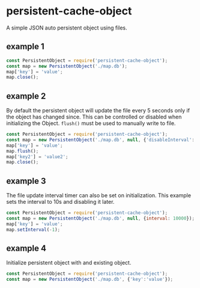 # persistent-cache-object
A simple JSON auto persistent object using files.

## example 1

``` js 
const PersistentObject = require('persistent-cache-object');
const map = new PersistentObject('./map.db');
map['key'] = 'value';
map.close();
```
## example 2
By default the persistent object will update the file every 5 seconds only if the object has changed since. This can be controlled or disabled when 
initializing the Object. `flush()` must be used to manually write to file.

``` js
const PersistentObject = require('persistent-cache-object');
const map = new PersistentObject('./map.db', null, {'disableInterval': true});
map['key'] = 'value';
map.flush();
map['key2'] = 'value2';
map.close();
```

## example 3 
The file update interval timer can also be set on initialization. This example sets the interval to 10s and disabling it later.

``` js
const PersistentObject = require('persistent-cache-object');
const map = new PersistentObject('./map.db', null, {interval: 10000});
map['key'] = 'value';
map.setInterval(-1);
```

## example 4
Initialize persistent object with and existing object.

``` js 
const PersistentObject = require('persistent-cache-object');
const map = new PersistentObject('./map.db', {'key':'value'});
```

